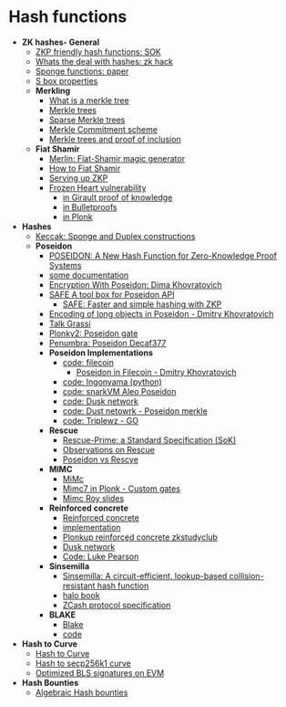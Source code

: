 # Hash functions

- **ZK hashes- General**
  - [ZKP friendly hash functions: SOK](https://github.com/ingonyama-zk/papers/blob/main/sok_zk_friendly_hashes.pdf)
  - [Whats the deal with hashes: zk hack](https://zeroknowledge.fm/250-2/)
  - [Sponge functions: paper](https://keccak.team/files/SpongeFunctions.pdf)
  - [S box properties](https://www.diva-portal.org/smash/get/diva2:618670/FULLTEXT01.pdf)
  - **Merkling**
    - [What is a merkle tree](https://decentralizedthoughts.github.io/2020-12-22-what-is-a-merkle-tree/)
    - [Merkle trees](https://www.rfc-editor.org/rfc/rfc6962#section-2.1)
    - [Sparse Merkle trees](https://docs.iden3.io/publications/pdfs/Merkle-Tree.pdf)
    - [Merkle Commitment scheme](https://courses.cs.ut.ee/MTAT.07.003/2019_fall/uploads/Main/0701-merkle-trees.pdf)
    - [Merkle trees and proof of inclusion](https://www.derpturkey.com/merkle-tree-construction-and-proof-of-inclusion/)
  - **Fiat Shamir**
    - [Merlin: Fiat-Shamir magic generator](https://merlin.cool/index.html)
    - [How to Fiat Shamir](http://cyber.biu.ac.il/wp-content/uploads/2018/08/WS-19-7-_fiat_shamir_basic.pdf)
    - [Serving up ZKP](https://blog.trailofbits.com/2021/02/19/serving-up-zero-knowledge-proofs/)
    - [Frozen Heart vulnerability](https://blog.trailofbits.com/2022/04/13/part-1-coordinated-disclosure-of-vulnerabilities-affecting-girault-bulletproofs-and-plonk/)
      - [in Girault proof of knowledge](https://blog.trailofbits.com/2022/04/14/the-frozen-heart-vulnerability-in-giraults-proof-of-knowledge/)
      - [in Bulletproofs](https://blog.trailofbits.com/2022/04/15/the-frozen-heart-vulnerability-in-bulletproofs/)
      - [in Plonk](https://blog.trailofbits.com/2022/04/18/the-frozen-heart-vulnerability-in-plonk/)
- **Hashes**
  - [Keccak: Sponge and Duplex constructions](https://keccak.team/sponge_duplex.html)
  - **Poseidon**
    - [POSEIDON: A New Hash Function for Zero-Knowledge Proof Systems](https://eprint.iacr.org/2019/458.pdf)
    - [some documentation](https://www.poseidon-hash.info)
    - [Encryption With Poseidon: Dima Khovratovich](https://drive.google.com/file/d/1EVrP3DzoGbmzkRmYnyEDcIQcXVU7GlOd/view)
    - [SAFE A tool box for Poseidon API](https://hackmd.io/bHgsH6mMStCVibM_wYvb2w?view)
      - [SAFE: Faster and simple hashing with ZKP](https://www.youtube.com/watch?v=w-4fzHpd4dk)
    - [Encoding of long objects in Poseidon - Dmitry Khovratovich](https://hackmd.io/@7dpNYqjKQGeYC7wMlPxHtQ/BkfS78Y9L)
    - [Talk Grassi](https://www.usenix.org/system/files/sec21_slides_grassi.pdf)
    - [Plonky2: Poseidon gate](https://medium.com/@wanghs.thu/into-poseidon-hash-37d03ef0b26e)
    - [Penumbra: Poseidon Decaf377](https://protocol.penumbra.zone/main/crypto/poseidon/overview.html) 
    - **Poseidon Implementations**
      - [code: filecoin](https://github.com/filecoin-project/neptune/blob/master/spec/poseidon_spec.pdf)
        - [Poseidon in Filecoin - Dmitry Khovratovich](https://hackmd.io/@7dpNYqjKQGeYC7wMlPxHtQ/BJjaxXd9U)
      - [code: Ingonyama (python)](https://github.com/ingonyama-zk/poseidon-hash)
      - [code: snarkVM Aleo Poseidon](https://github.com/AleoHQ/snarkVM/blob/testnet3/algorithms/src/crh/poseidon.rs)
      - [code: Dusk network](https://github.com/dusk-network/Poseidon252)
      - [code: Dust netowrk - Poseidon merkle](https://github.com/dusk-network/dusk-poseidon-merkle)
      - [code: Triplewz - GO](https://github.com/triplewz/poseidon)
    - **Rescue**
      - [Rescue-Prime: a Standard Specification (SoK)](https://eprint.iacr.org/2020/1143.pdf)
      - [Observations on Rescue](https://hackmd.io/@7dpNYqjKQGeYC7wMlPxHtQ/SJMVAPfjL) 
      - [Poseidon vs Rescye](https://ethresear.ch/t/performance-of-rescue-and-poseidon-hash-functions/7161)
    - **MIMC**
      - [MiMc](https://eprint.iacr.org/2016/492.pdf)
      - [Mimc7 in Plonk - Custom gates](https://kobi.one/2021/05/20/plonk-custom-gates.html)
      - [Mimc Roy slides](https://iacr.org/cryptodb/archive/2016/ASIACRYPT/presentation/27874.pdf)
    - **Reinforced concrete**
      - [Reinforced concrete](https://drive.google.com/file/d/1MCIqD8XwKrHVBQPc26XjAmM9RyrLDpjw/view)
      - [implementation](https://www.rc-hash.info)
      - [Plonkup reinforced concrete zkstudyclub](https://www.youtube.com/watch?v=Pnc9J7uQgqs)
      - [Dusk network](https://dusk.network/news/development-update-34)
      - [Code: Luke Pearson](https://github.com/LukePearson1/reinforced-concrete)
    - **Sinsemilla**
      - [Sinsemilla: A circuit-efficient, lookup-based collision-resistant hash function](/iOw7-HpFQY6dPF1aFY8pAw)
      - [halo book](https://zcash.github.io/orchard/design/circuit/gadgets/sinsemilla.html)
      - [ZCash protocol specification](https://zips.z.cash/protocol/protocol.pdf#concretesinsemillahash)
    - **BLAKE**
      - [Blake](https://github.com/BLAKE3-team/BLAKE3-specs/blob/master/blake3.pdf)
      - [code](https://github.com/BLAKE3-team/BLAKE3)
- **Hash to Curve**
  - [Hash to Curve](https://www.ietf.org/archive/id/draft-irtf-cfrg-hash-to-curve-16.html#hashtofield)
  - [Hash to secp256k1 curve](https://geometry.xyz/notebook/Hashing-to-the-secp256k1-Elliptic-Curve)
  - [Optimized BLS signatures on EVM](https://geometry.xyz/notebook/Optimized-BLS-multisignatures-on-EVM)
- **Hash Bounties**
  - [Algebraic Hash bounties](https://hackmd.io/l2JT8AQITJ2xRZpGErPnzA#Decomposition-parameters)